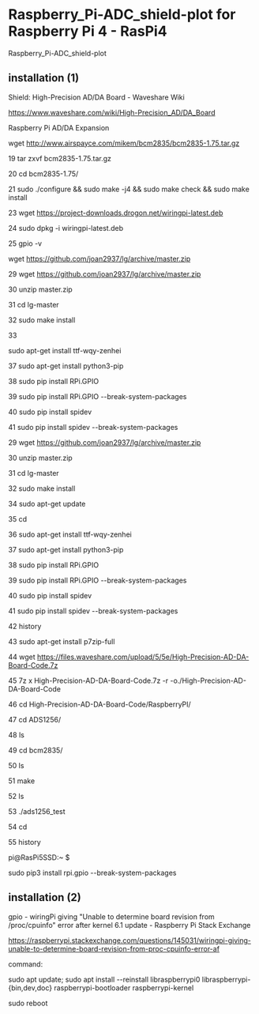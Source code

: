# Raspberry_Pi-ADC_shield-plot for Raspberry Pi 4 - RasPi4
Raspberry_Pi-ADC_shield-plot

## installation (1)

Shield: High-Precision AD/DA Board - Waveshare Wiki  

https://www.waveshare.com/wiki/High-Precision_AD/DA_Board

Raspberry Pi AD/DA Expansion

wget http://www.airspayce.com/mikem/bcm2835/bcm2835-1.75.tar.gz

   19  tar zxvf bcm2835-1.75.tar.gz 
   
   20  cd bcm2835-1.75/
   
   21  sudo ./configure && sudo make -j4 && sudo make check && sudo make install
   

 23  wget https://project-downloads.drogon.net/wiringpi-latest.deb
 
   24  sudo dpkg -i wiringpi-latest.deb
   
   25  gpio -v
  
wget https://github.com/joan2937/lg/archive/master.zip

 29  wget https://github.com/joan2937/lg/archive/master.zip
 
   30  unzip master.zip
   
   31  cd lg-master
   
   32  sudo make install
   
   33

  sudo apt-get install ttf-wqy-zenhei
  
   37  sudo apt-get install python3-pip
   
   38  sudo pip install RPi.GPIO
   
   39  sudo pip install RPi.GPIO --break-system-packages
   
   40  sudo pip install spidev
   
   41  sudo pip install spidev --break-system-packages

   
29  wget https://github.com/joan2937/lg/archive/master.zip

   30  unzip master.zip
   
   31  cd lg-master
   
   32  sudo make install
   
   34  sudo apt-get update
 
   35  cd
   
   36  sudo apt-get install ttf-wqy-zenhei
  
   37  sudo apt-get install python3-pip
  
   38  sudo pip install RPi.GPIO
 
   39  sudo pip install RPi.GPIO --break-system-packages

   40  sudo pip install spidev

   41  sudo pip install spidev --break-system-packages

   42  history

   43  sudo apt-get install p7zip-full

   44  wget https://files.waveshare.com/upload/5/5e/High-Precision-AD-DA-Board-Code.7z

   45  7z x High-Precision-AD-DA-Board-Code.7z -r -o./High-Precision-AD-DA-Board-Code

   46  cd High-Precision-AD-DA-Board-Code/RaspberryPI/
 
   47  cd ADS1256/
 
   48  ls
 
   49  cd bcm2835/
 
   50  ls
 
   51  make 

   52  ls

   53  ./ads1256_test 
  
   54  cd

   55  history

pi@RasPi5SSD:~ $ 

sudo pip3 install rpi.gpio --break-system-packages

## installation (2)

gpio - wiringPi giving "Unable to determine board revision from /proc/cpuinfo" error after kernel 6.1 update - Raspberry Pi Stack Exchange

https://raspberrypi.stackexchange.com/questions/145031/wiringpi-giving-unable-to-determine-board-revision-from-proc-cpuinfo-error-af

command:

sudo apt update; sudo apt install --reinstall libraspberrypi0 libraspberrypi-{bin,dev,doc} raspberrypi-bootloader raspberrypi-kernel

sudo reboot
